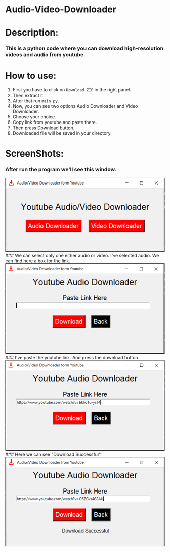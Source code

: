 # Audio-Video-Downloader

# Description:

### This is a python code where you can download high-resolution videos and audio from youtube.

# How to use:
1. First you have to click on `Download ZIP` in the right panel.
2. Then extract it.
3. After that run `main.py`.
4. Now, you can see two options Audio Downloader and Video Downloader.
5. Choose your choice.
6. Copy link from youtube and paste there.
7. Then press Download button.
8. Downloaded file will be saved in your directory.

# ScreenShots:
### After run the program we'll see this window.
<img src="ss/ss1.PNG" alt="Screenshot-01">
### We can select only one either audio or video. I've selected audio. We can find here a box for the link.
<img src="ss/ss2.PNG" alt="Screenshot-02">
### I've paste the youtube link. And press the download button.
<img src="ss/ss3.PNG" alt="Screenshot-03">
### Here we can see "Download Successful"
<img src="ss/ss4.PNG" alt="Screenshot-04">
